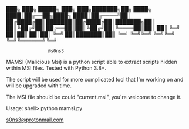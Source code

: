 ███╗   ███╗ █████╗ ███╗   ███╗███████╗██╗
████╗ ████║██╔══██╗████╗ ████║██╔════╝██║
██╔████╔██║███████║██╔████╔██║███████╗██║
██║╚██╔╝██║██╔══██║██║╚██╔╝██║╚════██║██║
██║ ╚═╝ ██║██║  ██║██║ ╚═╝ ██║███████║██║
╚═╝     ╚═╝╚═╝  ╚═╝╚═╝     ╚═╝╚══════╝╚═╝  
   
   
   
                    @s0ns3
 
 MAMSI (Malicious Msi) is a python script able to extract scripts hidden within MSI files.
 Tested with Python 3.8+.
 
 The script will be used for more complicated tool that I'm working on and will be upgraded with time.
 
 The MSI file should be could "current.msi", you're welcome to change it.
 
 Usage:
       shell> python mamsi.py
       

s0ns3@protonmail.com
